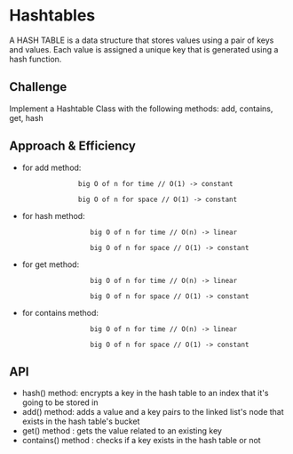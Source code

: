 # Hashtables
A HASH TABLE is a data structure that stores values using a pair of keys and values. Each value is assigned a unique key that is generated using a hash function.

## Challenge
Implement a Hashtable Class with the following methods: add, contains, get, hash

## Approach & Efficiency
- for add method:

                    big O of n for time // O(1) -> constant

                    big O of n for space // O(1) -> constant

- for hash method:

                       big O of n for time // O(n) -> linear

                       big O of n for space // O(1) -> constant

-  for get method:

                        big O of n for time // O(n) -> linear

                        big O of n for space // O(1) -> constant

-  for contains method:

                        big O of n for time // O(n) -> linear

                        big O of n for space // O(1) -> constant
## API
- hash() method: encrypts a key in the hash table to an index that it's going to be stored in
- add() method: adds a value and a key pairs to the linked list's node that exists in the hash table's bucket
- get() method : gets the value related to an existing key
- contains() method : checks if a key exists in the hash table or not
